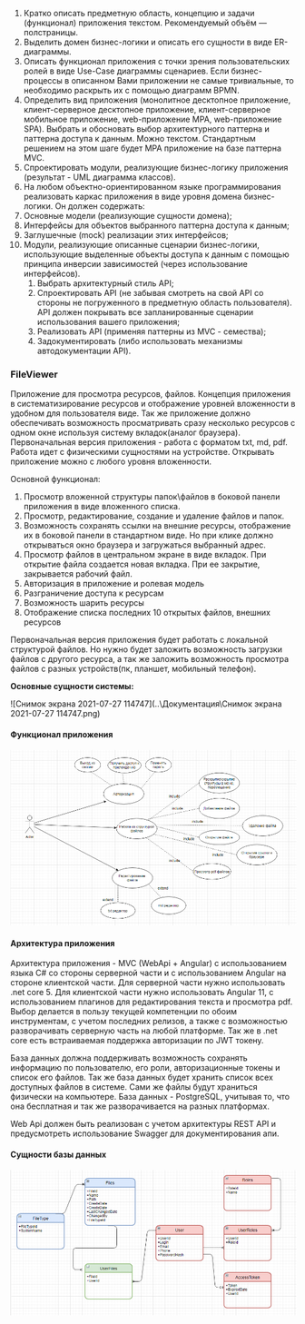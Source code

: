 1. Кратко описать предметную область, концепцию и задачи (функционал) приложения текстом. Рекомендуемый объём — полстраницы.
2. Выделить домен бизнес-логики и описать его сущности в виде ER-диаграммы.
3. Описать функционал приложения с точки зрения пользовательских ролей в виде Use-Case диаграммы сценариев. Если бизнес-процессы в описанном Вами приложении не самые тривиальные, то необходимо раскрыть их с помощью диаграмм BPMN.
4. Определить вид приложения (монолитное десктопное приложение, клиент-серверное десктопное приложение, клиент-серверное мобильное приложение, web-приложение MPA, web-приложение SPA). Выбрать и обосновать выбор архитектурного паттерна и паттерна доступа к данным. Можно текстом. Стандартным решением на этом шаге будет MPA приложение на базе паттерна MVC.
5. Спроектировать модули, реализующие бизнес-логику приложения (результат - UML диаграмма классов).
6. На любом объектно-ориентированном языке программирования реализовать каркас приложения в виде уровня домена бизнес-логики. Он должен содержать:
7. Основные модели (реализующие сущности домена);
8. Интерфейсы для объектов выбранного паттерна доступа к данным;
9. Заглушечные (mock) реализации этих интерфейсов;
10. Модули, реализующие описанные сценарии бизнес-логики, использующие выделенные объекты доступа к данным с помощью принципа инверсии зависимостей (через использование интерфейсов).
    1. Выбрать архитектурный стиль API;
    2. Спроектировать API (не забывая смотреть на свой API со стороны не погруженного в предметную область пользователя). API должен покрывать все запланированные сценарии использования вашего приложения;
    3. Реализовать API (применяя паттерны из MVC - семества);
    4. Задокументировать (либо использовать механизмы автодокументации API).

### FileViewer

Приложение для просмотра ресурсов, файлов.
Концепция приложения в систематизирование ресурсов и отображение уровней вложенности в удобном для пользователя виде. Так же приложение должно обеспечивать возможность просматривать сразу несколько ресурсов с одном окне используя систему вкладок(аналог браузера).
Первоначальная версия приложения - работа с форматом txt, md, pdf. Работа идет с физическими сущностями на устройстве. Открывать приложение можно с любого уровня вложенности. 

Основной функционал:

1. Просмотр вложенной структуры папок\файлов в боковой панели приложения в виде вложенного списка.
2. Просмотр, редактирование, создание и удаление файлов и папок.
3. Возможность сохранять ссылки на внешние ресурсы, отображение их в боковой панели в стандартном виде. Но при клике должно открываться окно браузера и загружаться выбранный адрес.
4. Просмотр файлов в центральном экране в виде вкладок. При открытие файла создается новая вкладка. При ее закрытие, закрывается рабочий файл. 
5. Авторизация в приложение и ролевая модель
6. Разграничение доступа к ресурсам
7. Возможность шарить ресурсы 
8. Отображение списка последних 10 открытых файлов, внешних ресурсов

Первоначальная версия приложения будет работать с локальной структурой файлов. Но нужно будет заложить возможность загрузки файлов с другого ресурса, а так же заложить возможность просмотра файлов с разных устройств(пк, планшет, мобильный телефон).

**Основные сущности системы:**



![Снимок экрана 2021-07-27 114747](..\Документация\Снимок экрана 2021-07-27 114747.png)

#### Функционал приложения

#### ![image-20210727100232918](..\Документация\image-20210727100232918.png)

#### Архитектура приложения

Архитектура приложения - MVC (WebApi + Angular) с использованием языка С# со стороны серверной части и с использованием Angular на стороне клиентской части. 
Для серверной части нужно использовать .net core 5. Для клиентской части нужно использовать Angular 11, с использованием плагинов для редактирования текста и просмотра pdf. Выбор делается в пользу текущей компетенции по обоим инструментам, с учетом последних релизов, а также с возможностью разворачивать серверную часть на любой платформе. Так же в .net core есть встраиваемая поддержка авторизации по JWT токену.

База данных должна поддерживать возможность сохранять информацию по пользователю, его роли, авторизационные токены и список его файлов.
Так же база данных будет хранить список всех доступных файлов в системе. Сами же файлы будут храниться физически на компьютере. База данных - PostgreSQL, учитывая то, что она бесплатная и так же разворачивается на разных платформах. 

Web Api должен быть реализован с учетом архитектуры REST API и предусмотреть использование Swagger для документирования апи.

#### Сущности базы данных

![image-20210726220450084](..\Документация\image-20210726220450084.png)

 